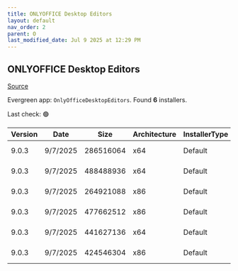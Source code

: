 ```yaml
---
title: ONLYOFFICE Desktop Editors
layout: default
nav_order: 2
parent: O
last_modified_date: Jul 9 2025 at 12:29 PM
---
```


## ONLYOFFICE Desktop Editors

[Source](https://www.onlyoffice.com/desktop.aspx)

Evergreen app: `OnlyOfficeDesktopEditors`. Found **6** installers.

Last check: 🟢

| Version | Date     | Size      | Architecture | InstallerType | Type | URI                                                                                                                                                                                                |
| ------- | -------- | --------- | ------------ | ------------- | ---- | -------------------------------------------------------------------------------------------------------------------------------------------------------------------------------------------------- |
| 9.0.3   | 9/7/2025 | 286516064 | x64          | Default       | exe  | [https://github.com/ONLYOFFICE/DesktopEditors/releases/download/v9.0.3/DesktopEditors_x64.exe](https://github.com/ONLYOFFICE/DesktopEditors/releases/download/v9.0.3/DesktopEditors_x64.exe)       |
| 9.0.3   | 9/7/2025 | 488488936 | x64          | Default       | exe  | [https://github.com/ONLYOFFICE/DesktopEditors/releases/download/v9.0.3/DesktopEditors_x64_xp.exe](https://github.com/ONLYOFFICE/DesktopEditors/releases/download/v9.0.3/DesktopEditors_x64_xp.exe) |
| 9.0.3   | 9/7/2025 | 264921088 | x86          | Default       | exe  | [https://github.com/ONLYOFFICE/DesktopEditors/releases/download/v9.0.3/DesktopEditors_x86.exe](https://github.com/ONLYOFFICE/DesktopEditors/releases/download/v9.0.3/DesktopEditors_x86.exe)       |
| 9.0.3   | 9/7/2025 | 477662512 | x86          | Default       | exe  | [https://github.com/ONLYOFFICE/DesktopEditors/releases/download/v9.0.3/DesktopEditors_x86_xp.exe](https://github.com/ONLYOFFICE/DesktopEditors/releases/download/v9.0.3/DesktopEditors_x86_xp.exe) |
| 9.0.3   | 9/7/2025 | 441627136 | x64          | Default       | msi  | [https://github.com/ONLYOFFICE/DesktopEditors/releases/download/v9.0.3/DesktopEditors_x64.msi](https://github.com/ONLYOFFICE/DesktopEditors/releases/download/v9.0.3/DesktopEditors_x64.msi)       |
| 9.0.3   | 9/7/2025 | 424546304 | x86          | Default       | msi  | [https://github.com/ONLYOFFICE/DesktopEditors/releases/download/v9.0.3/DesktopEditors_x86.msi](https://github.com/ONLYOFFICE/DesktopEditors/releases/download/v9.0.3/DesktopEditors_x86.msi)       |
